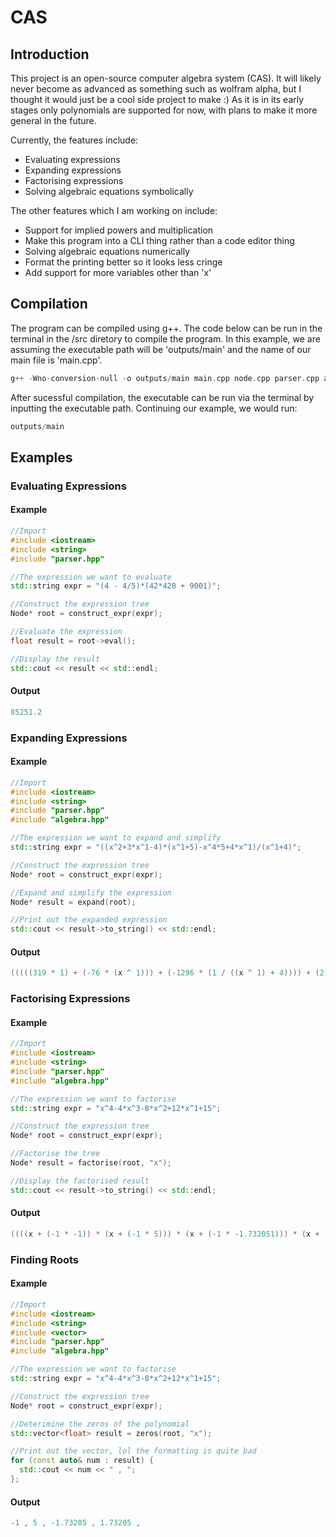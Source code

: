# CAS
## Introduction
This project is an open-source computer algebra system (CAS). It will likely never become as advanced as 
something such as wolfram alpha, but I thought it would just be a cool side project to make :) As it is 
in its early stages only polynomials are supported for now, with plans to make it more general in the future. 

Currently, the features include:
- Evaluating expressions
- Expanding expressions
- Factorising expressions
- Solving algebraic equations symbolically

The other features which I am working on include:
- Support for implied powers and multiplication
- Make this program into a CLI thing rather than a code editor thing
- Solving algebraic equations numerically
- Format the printing better so it looks less cringe
- Add support for more variables other than 'x'

## Compilation
The program can be compiled using g++. The code below can be run in the terminal in the /src diretory to compile the program. 
In this example, we are assuming the executable path will be 'outputs/main' and the name of our main file is 'main.cpp'.
```cpp
g++ -Wno-conversion-null -o outputs/main main.cpp node.cpp parser.cpp algebra.cpp
```
After sucessful compilation, the executable can be run via the terminal by inputting the executable path. Continuing our example,
we would run:
```cpp
outputs/main
```

## Examples
### Evaluating Expressions
#### Example
```cpp
//Import
#include <iostream>
#include <string>
#include "parser.hpp"

//The expression we want to evaluate
std::string expr = "(4 - 4/5)*(42*420 + 9001)";

//Construct the expression tree
Node* root = construct_expr(expr);

//Evaluate the expression
float result = root->eval();

//Display the result
std::cout << result << std::endl;
```
#### Output
```cpp
85251.2
```

### Expanding Expressions
#### Example
```cpp
//Import
#include <iostream>
#include <string>
#include "parser.hpp"
#include "algebra.hpp"

//The expression we want to expand and simplify
std::string expr = "((x^2+3*x^1-4)*(x^1+5)-x^4*5+4*x^1)/(x^1+4)";

//Construct the expression tree
Node* root = construct_expr(expr);

//Expand and simplify the expression
Node* result = expand(root);

//Print out the expanded expression
std::cout << result->to_string() << std::endl;
```

#### Output
```cpp
(((((319 * 1) + (-76 * (x ^ 1))) + (-1296 * (1 / ((x ^ 1) + 4)))) + (21 * (x ^ 2))) + (-5 * (x ^ 3)))
```

### Factorising Expressions
#### Example
```cpp
//Import
#include <iostream>
#include <string>
#include "parser.hpp"
#include "algebra.hpp"

//The expression we want to factorise
std::string expr = "x^4-4*x^3-8*x^2+12*x^1+15";

//Construct the expression tree
Node* root = construct_expr(expr);

//Factorise the tree
Node* result = factorise(root, "x");

//Display the factorised result
std::cout << result->to_string() << std::endl;
```

#### Output
```cpp
((((x + (-1 * -1)) * (x + (-1 * 5))) * (x + (-1 * -1.732051))) * (x + (-1 * 1.732051)))
```

### Finding Roots
#### Example
```cpp
//Import
#include <iostream>
#include <string>
#include <vector>
#include "parser.hpp"
#include "algebra.hpp"

//The expression we want to factorise
std::string expr = "x^4-4*x^3-8*x^2+12*x^1+15";

//Construct the expression tree
Node* root = construct_expr(expr);

//Deterimine the zeros of the polynomial
std::vector<float> result = zeros(root, "x");

//Print out the vector, lol the formatting is quite bad
for (const auto& num : result) {
  std::cout << num << " , ";
};
```

#### Output
```cpp
-1 , 5 , -1.73205 , 1.73205 ,
```

